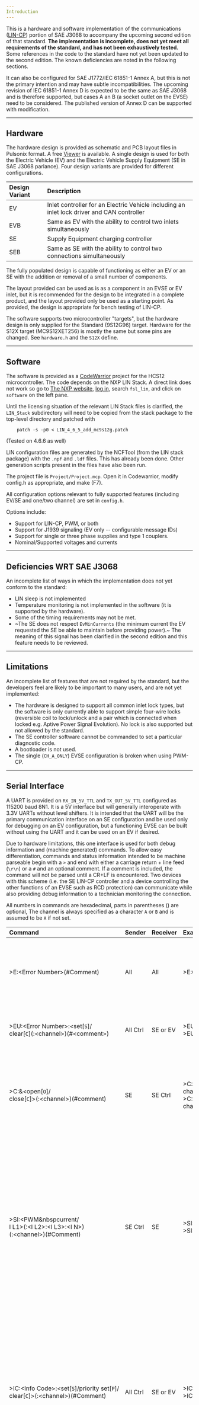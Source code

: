 ```yaml
---
Introduction
---
```

This is a hardware and software implementation of the communications ([LIN-CP](https://en.wikipedia.org/wiki/SAE_J3068#Digital_Communication_for_AC_charging_%28LIN-CP%29)) portion of SAE J3068 to accompany the upcoming second edition of that standard.  **The implementation is incomplete, does not yet meet all requirements of the standard, and has not been exhaustively tested.**  Some references in the code to the standard have not yet been updated to the second edition. The known deficiencies are noted in the following sections.

It can also be configured for SAE J1772/IEC 61851-1 Annex A, but this is not the primary intention and may have subtle incompatibilities.  The upcoming revision of IEC 61851-1 Annex D is expected to be the same as SAE J3068 and is therefore supported, but cases A an B (a socket outlet on the EVSE) need to be considered.  The published version of Annex D can be supported with modification.

---
Hardware
---
The hardware design is provided as schematic and PCB layout files in Pulsonix format.  A free [Viewer](https://pulsonix.com/download) is available.  A single design is used for both the Electric Vehicle (EV) and the Electric Vehicle Supply Equipment (SE in SAE J3068 parlance).  Four design variants are provided for different configurations.

| Design Variant | Description |
| :------------- | :---------- |
| EV             | Inlet controller for an Electric Vehicle including an inlet lock driver and CAN controller |
| EVB            | Same as EV with the ability to control two inlets simultaneously |
| SE             | Supply Equipment charging controller |
| SEB            | Same as SE with the ability to control two connections simultaneously |

The fully populated design is capable of functioning as either an EV or an SE with the addition or removal of a small number of components.

The layout provided can be used as is as a component in an EVSE or EV inlet, but it is recommended for the design to be integrated in a complete product, and the layout provided only be used as a starting point.  As provided, the design is appropriate for bench testing of LIN-CP.

The software supports two microcontroller "targets",  but the hardware design is only supplied for the Standard (9S12G96) target.  Hardware for the S12X target (MC9S12XET256) is mostly the same but some pins are changed.  See `hardware.h` and the `S12X` define.

---
Software
---
The software is provided as a [CodeWarrior](https://www.nxp.com/design/software/development-software/codewarrior-development-tools/codewarrior-legacy/codewarrior-development-studio-for-hcs12x-microcontrollers-classic-ide-v5-2:CW-HCS12X) project for the HCS12 microcontroller.  The code depends on the NXP LIN Stack.  A direct link does not work so go to [The NXP website](https://www.nxp.com), [log in](http://bugmenot.com/view/nxp.com), search `fsl_lin`, and click on `software` on the left pane.

Until the licensing situation of the relevant LIN Stack files is clarified, the `LIN_Stack` subdirectory will need to be copied from the stack package to the top-level directory and patched with

        patch -s -p0 < LIN_4_6_5_add_mc9s12g.patch
		
(Tested on 4.6.6 as well)
 
LIN configuration files are generated by the NCFTool (from the LIN stack package) with the `.npf` and `.ldf` files.  This has already been done.  Other generation scripts present in the files have also been run.

The project file is `Project/Project.mcp`.  Open it in Codewarrior, modify config.h as appropriate, and make (F7).

All configuration options relevant to fully supported features (including EV/SE and one/two channel) are set in `config.h`.

Options include:
- Support for LIN-CP, PWM, or both
- Support for J1939 signaling (EV only -- configurable message IDs)
- Support for single or three phase supplies and type 1 couplers.
- Nominal/Supported voltages and currents

---
Deficiencies WRT SAE J3068
---
An incomplete list of ways in which the implementation does not yet conform to the standard:
- LIN sleep is not implemented
- Temperature monitoring is not implemented in the software (it is supported by the hardware).
- Some of the timing requirements may not be met.
- ~The SE does not respect `EvMinCurrents` (the minimum current the EV requested the SE be able to maintain before providing power).~ The meaning of this signal has been clarified in the second edition and this feature needs to be reviewed.

---
Limitations
---
An incomplete list of features that are not required by the standard, but the developers feel are likely to be important to many users, and are not yet implemented:
- The hardware is designed to support all common inlet lock types, but the software is only currently able to support simple four-wire locks (reversible coil to lock/unlock and a pair which is connected when locked  e.g. Aptive Power Signal Evolution).  No lock is also supported but not allowed by the standard.
- The SE controller software cannot be commanded to set a particular diagnostic code.
- A bootloader is not used.
- The single (`CH_A_ONLY`) EVSE configuration is broken when using PWM-CP.

---
Serial Interface
---
A UART is provided on `RX_IN_5V_TTL` and `TX_OUT_5V_TTL` configured as 115200 baud 8N1.  It is a 5V interface but will generally interoperate with 3.3V UARTs without level shifters.  It is intended that the UART will be the primary communication interface on an SE configuration and be used only for debugging on an EV configuration, but a functioning EVSE can be built without using the UART and it can be used on an EV if desired.

Due to hardware limitations, this one interface is used for both debug information and (machine generated) commands.  To allow easy differentiation, commands and status information intended to be machine parseable begin with a `>` and end with either a carriage return + line feed (`\r\n`) or a `#` and an optional comment.  If a comment is included, the command will not be parsed until a CR+LF is encountered.  Two devices with this scheme (i.e. the SE LIN-CP controller and a device controlling the other functions of an EVSE such as RCD protection) can communicate while also providing debug information to a technician monitoring the connection.

All numbers in commands are hexadecimal, parts in parentheses () are optional, The channel is always specified as a character `A` or `B` and is assumed to be `A` if not set.

| Command                                                                                                             | Sender   | Receiver | Examples                                       | Description |
| :------------------------------------------------------------------------------------------------------------------ | :------- | :------- | :--------------------------------------------- | :---------- |
| >E:&#x2060;\<Error&nbsp;Number\>&#x2060;\(#Comment)                                                                 | All      | All      | >E:01#PEBKAC                                   | Response to a command that cannot be acted upon.  No specific response is expected. |
| >EU:\<Error Number\>:<set[`S`]/<br/>clear[`C`]&#x2060;\(:&#x2060;\<channel\>)&#x2060;\(#&#x2060;\<comment\>)        | All Ctrl | SE or EV | >EU:81:S<br/>>EU:82:C:B                        | Set or Clear a one of the "Upstream Errors" that disallow charging. |
| >C:&\<open[`O`]/<br/>close[`C`]\>\(:\<channel\>)(#comment)                                                          | SE       | SE Ctrl  | >C:O#Open channel A<br/>>C:C:B#Close channel B | Tell the EVSE controller when the LIN-CP interface thinks the contactor should close or open |
| >SI:\<PWM&nbspcurrent/<br/>I L1\>\(:\<I L2\>:\<I L3\>:\<I N\>)<br/>(:\<channel\>)(#Comment)                         | SE Ctrl  | SE       | >SI:1E<br/>>SI:3F:3F:20:05                     | Set the allowable current for a channel that is supplying power (does not change starting current of an idle channel).  Example 1: Set all contacts to 30A.  Example 2: Set Lines 1 and 2 to 63A, Line 3 to 32A, and Neutral to 5A. |
| >IC:&#x2060;\<Info&nbsp;Code\>:&#x2060;\<set[`S`]/priority&nbsp;set[`P`]/<br/>clear[`C`]\>\(:\<channel\>)(#Comment) | All Ctrl | SE or EV | >IC:11:P#VerFail<br/>>IC:1D:C:B               | Set an info code at the end of the list, the beginning of the list (priority), or clear a code.  A code will be cleared by this command if it was set by this command, the application code, or both. |

| Error Number | Type     | Description |
| :----------- | :------- | :---------- |
| 01           | Standard | Invalid Command |
| 02           | Standard | Malformed Command |
| 81           | Upstream | Sleeping |
| 82           | Upstream | Charging Disallowed |
| 83           | Upstream | Error |
| 84           | Upstream | RCD Fault |
| 85           | Upstream | Unlock (clears automatically on unplug) |

---
Explanation of Hardware Features
---
**12V_HIGH_SIDE_WAKEUP_500mA**: This is a 12V output signal capable of driving half an amp that is driven high when an EV detects the presence of an SE (as determined by pilot state).

**Over Temp Cutout**: This signal is expected to be connected to ground through a series of temperature sensors that open when above whatever maximum temperature is determined safe for the component bonded to the sensor.  **Not yet implemented!**

**+5V Sleep Shdn**: Rail to power high-draw components not needed when in LIN sleep to save power. **Not yet implemented!**

**Contactor LEDs**: These are not needed for normal function, but are very helpful for bench testing/debugging.  The signals driving the LEDs can also be used to control the contactor in systems not sophisticated enough to parse the serial signals.

**CAN termination**: A 120 Ohm CAN termination resistor is included for bench testing.  It is not connected by default (can be connected by installing the adjacent jumper).  It is not recommended to be used in a vehicle.

**+-12V generation**: +-12V are generated from the 5V rail on SE config.  This isolates the generation circuit, sensitive to high-voltage spikes, from the upstream power supply.  These rails do not draw enough current in normal operation to have a significant impact on power consumption.  In a system with a well-regulate 12V supply, the generation circuit can be run from this supply, or the generation circuit can be replaced with a charge-pump voltage inverter if desired.

**Updated (Edition 2) Control Pilot/LIN circuit**: The Control Pilot circuit is modified from the published version of SAE J3068 to improve interoperability with PWM signaling.  See [this post](https://www.cvorg.ece.udel.edu/2020/11/10/improved-pwm-interoperability-in-upcoming-edition-of-j3068/).

**Pads for Inlet Prox resistor**: SAE J3068 (like SAE J1772) requires the Prox pulldown resistor in the EV (R5 in the standards) be installed in the inlet socket for diagnostic purposes.  Pads are included in the design to install this resistor on the inlet controller PCB.  They are there for bench testing only and should not be used in a production vehicle.

**Prox power supply compensation**: The upcoming edition of SAE J3068 requires the Prox circuit power supply be 5V+-1% OR 5V+-5% and the supply be compensated for when measuring the Prox voltage to ensure all of the states can be correctly differentiated with the specified component tolerances.  (5V is required so the SE can monitor the Prox line if necessary.  The looser tolerance is acceptable as it is not critical the SE be able to uniquely identify all of the states.)  This implementation compensates for the Prox circuit supply voltage by using this voltage as the reference (supply) voltage of the analog-to-digital converter.

**Prox and Pilot Fusing**: The Proximity Detection and Control Pilot circuits are protected by poly fuses.  This satisfies the requirement these circuits survive an indefinite short to vehicle 12V and should obviate the need to ensure the resistors fail open.

**Oscillator crystal options**: SMD oscillator crystals are currently in short supply so the design accepts 3.2mm x 2.5mm no lead packages with 2 or 4 pads and with or without shield.  Instructions are in the schematic.

**Lock Wiring**: 4-wire lock mechanisms are to be wired as follows:
- `Lock_X_Coil_Plus` and `Lock_X_Coil_Minus` should be wired to the lock coil/motor such that it locks when the polarity matches the signal names.
- It is assumed the driver is designed for 12V operation
- `uC_Sense_Signal_X_Lock` should be connected to one side of the lock detection switch, with the other side connected to ground via `Sense_Signal_X_Lock_Return`
- `uC_Sense_Signal_X_Unlock` and `Sense_Signal_X_Unlock_Return` are unused for this lock type.

Other lock types are not currently supported by the software, but not having a lock is supported (not allowed in the standard, but useful for testing).